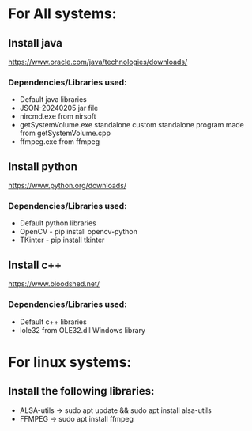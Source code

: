# For All systems: 
## Install java
https://www.oracle.com/java/technologies/downloads/
### Dependencies/Libraries used:
* Default java libraries
* JSON-20240205 jar file
* nircmd.exe from nirsoft
* getSystemVolume.exe standalone custom standalone program made from getSystemVolume.cpp
* ffmpeg.exe from ffmpeg
## Install python
https://www.python.org/downloads/
### Dependencies/Libraries used:
* Default python libraries
* OpenCV - pip install opencv-python
* TKinter - pip install tkinter
## Install c++
https://www.bloodshed.net/
### Dependencies/Libraries used:
* Default c++ libraries
* lole32 from OLE32.dll Windows library
# For linux systems:
## Install the following libraries:
*  ALSA-utils -> sudo apt update && sudo apt install alsa-utils
*  FFMPEG -> sudo apt install ffmpeg

